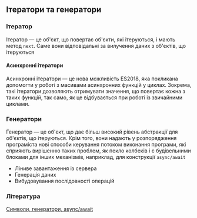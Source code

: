 ## Ітератори та генератори

### Ітератор

Ітератор — це об'єкт, що повертає об'єкти, які ітеруються, і мають метод `next`. Саме вони відповідальні за вилучення даних з об'єктів, що ітеруються

#### Асинхронні ітератори

Асинхронні ітератори — це нова можливість ES2018, яка покликана допомогти у роботі з масивами асинхронних функцій у циклах. Зокрема, такі ітератори дозволяють отримувати значення, що повертає кожна з таких функцій, так само, як це відбувається при роботі із звичайними циклами.

### Генератори

Генератор — це об'єкт, що дає більш високий рівень абстракції для об'єктів, що ітеруються. Крім того, вони надають у розпорядження програміста нові способи керування потоком виконання програми, які сприяють вирішенню таких проблем, як пекло колбеків і є будівельними блоками для інших механізмів, наприклад, для конструкції `async/await`

-   Ліниве завантаження із сервера
-   Генерація даних
-   Вибудовування послідовності операцій

### Література

<a href="https://habr.com/ru/company/ruvds/blog/359004/">Символи, генератори, async/await</a>
